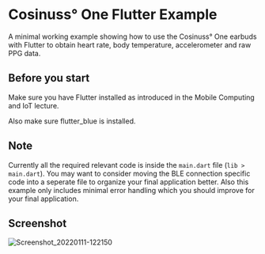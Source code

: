 # Cosinuss° One Flutter Example

A minimal working example showing how to use the Cosinuss° One earbuds with Flutter to obtain heart rate, body temperature, accelerometer and raw PPG data.


## Before you start
Make sure you have Flutter installed as introduced in the Mobile Computing and IoT lecture.

Also make sure flutter_blue is installed.

## Note
Currently all the required relevant code is inside the `main.dart` file (`lib > main.dart`). You may want to consider moving the BLE connection specific code into a seperate file to organize your final application better. Also this example only includes minimal error handling which you should improve for your final application.

## Screenshot

![Screenshot_20220111-122150](https://user-images.githubusercontent.com/11386075/148934041-2db3c73a-f15b-4d73-bb66-27a552af1536.png)
